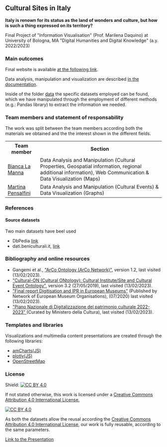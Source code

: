 <h2>Cultural Sites in Italy</h2>

<b>Italy is renown for its status as the land of wonders and culture, but how is such a thing expressed on its territory?</b>

Final Project of "Information Visualisation" (Prof. Marilena Daquino) at University of Bologna, MA "Digital Humanities and Digital Knowledge" (a.y. 2022/2023)

<h3>Main outcomes</h3>

Final website is available <a href="https://infoviz-icd.github.io/Infoviz-ICD/#">at the following link</a>.

Data analysis, manipulation and visualization are described <a href="https://github.com/Infoviz-ICD/Infoviz-ICD/blob/b702331afb9056293d0b3c75a01bc15c45309a88/documentation.ipynb">in the documentation</a>.

Inside of the folder <a href="https://github.com/Infoviz-ICD/Infoviz-ICD/tree/866e82d/data">data</a> the specific datasets employed can be found, which we have manipulated through the employment of different methods (e.g.: Pandas library) to extract the information we needed.

<h3>Team members and statement of responsability</h3>


The work was split between the team members according both the materials we obtained and the the interest shown in the different fields.
<table>
  <tr><th>
    Team member</th>	<th>Section</th></tr>
  <tr><td><a href="mailto:bianca.lamanna@studio.unibo.it" class="social-link">Bianca La Manna</a></td>	<td>Data Analysis and Manipulation (Cultural Properties, Geospatial information, regional additional information), Web Communication & Data Visualization (Maps)</td></tr>
  <tr><td><a href="mailto:martina.pensalfini@studio.unibo.it" class="social-link">Martina Pensalfini</a></td>	<td>Data Analysis and Manipulation (Cultural Events) & Data Visualization (Graphs)</td></tr>

  </table>
<h3>References</h3>

<h4>Source datasets</h4>

Two main datasets have beel used
<ul>

  <li>DbPedia <a href="https://www.dbpedia.org">link</a></li>
  <li>dati.beniculturali.it, <a href="https://dati.cultura.gov.it">link</a></li>
  
  </ul>
<h3>Bibliography and online resources</h3>

<ul>
  <li>Gangemi et al., <a href="http://wit.istc.cnr.it/arco/lode/extract?lang=en&url=https://raw.githubusercontent.com/ICCD-MiBACT/ArCo/master/ArCo-release/ontologie/arco/arco.owl">"ArCo Ontology (ArCo Network)"</a>, version 1.2, last visited (13/02/2023).</li>
  <li><a href="https://ontopia-lode.agid.gov.it/lode/extract?url=https://w3id.org/italia/onto/Cultural-ON">"Cultural-ON (Cultural ONtology): Cultural Institute/Site and Cultural Event Ontology"</a>, version 3.2 (27/05/2019), last visited (13/02/2023).</li>
  <li><a href="https://www.ne-mo.org/fileadmin/Dateien/public/Publications/NEMO_Final_Report_Digitisation_and_IPR_in_European_Museums_WG_07.2020.pdf">"Final report
    Digitisation and IPR in European Museums"</a> (Published by Network of European Museum Organisations), (07/2020) last visited (13/02/2023).</li>
    <li><a href="https://digitallibrary.cultura.gov.it/wp-content/uploads/2023/01/PND_versione1_1_gen2023.pdf">"Piano Nazionale di Digitalizzazione del patrimonio culturale 2022-2023" </a>(Curated by Ministero della Cultura), last visited (13/02/2023).</li>
</ul>


<h3>Templates and libraries</h3>

Visualizations and multimedia content presentations are created through the following libraries:

<ul>
  <li><a href="https://www.amcharts.com/demos/simple-column-chart/">amCharts(JS)</a></li>
  <li><a href="https://www.amcharts.com/demos/simple-column-chart/](https://plotly.com/javascript/bar-charts/#basic-bar-chart)">plotly(JS)</a></li>
  <li><a href="https://www.openstreetmap.org/copyright">OpenStreetMap</a></li>
</ul>


<h3>License</h3>

Shield: <a href="https://creativecommons.org/licenses/by/4.0/legalcode"><img src="https://camo.githubusercontent.com/bca967b18143b8a5b2ffe78bd4a1a30f6bc21de83bd8336f748e96498af38b38/68747470733a2f2f696d672e736869656c64732e696f2f62616467652f4c6963656e73652d43432532304259253230342e302d6c69676874677265792e737667" alt="CC BY 4.0" data-canonical-src="https://img.shields.io/badge/License-CC%20BY%204.0-lightgrey.svg" style="max-width: 100%;"></a>


If not stated otherwise, this work is licensed under a <a href="https://creativecommons.org/licenses/by/4.0/legalcode">Creative Commons Attribution 4.0 International License.</a>


<a href="https://creativecommons.org/licenses/by/4.0/legalcode"><img src="https://camo.githubusercontent.com/72af7c8e70a45c471163e803748d0338b3b2b52f6b040804e549e4163de72a58/68747470733a2f2f692e6372656174697665636f6d6d6f6e732e6f72672f6c2f62792f342e302f38387833312e706e67" alt="CC BY 4.0" data-canonical-src="https://i.creativecommons.org/l/by/4.0/88x31.png" style="max-width: 100%;"></a>

As both the datasets allow the reusal according the <a href="https://creativecommons.org/licenses/by/4.0/legalcode">Creative Commons Attribution 4.0 International License</a>, our work is fully reusable, according to the same parameters.

[Link to the Presentation](https://www.canva.com/design/DAFaji6RUjY/1mBlgqpoWJ06gqWe_g5nIg/view)

